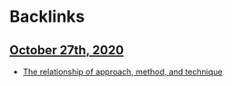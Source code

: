 
# Backlinks
## [October 27th, 2020](<October 27th, 2020.md>)
- [The relationship of approach, method, and technique](<The relationship of approach, method, and technique.md>)

